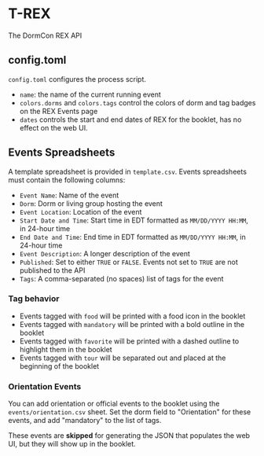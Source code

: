 # T-REX

The DormCon REX API

## config.toml

`config.toml` configures the process script.

- `name`: the name of the current running event
- `colors.dorms` and `colors.tags` control the colors of dorm and tag badges on the REX Events page
- `dates` controls the start and end dates of REX for the booklet, has no effect on the web UI.

## Events Spreadsheets

A template spreadsheet is provided in `template.csv`. Events spreadsheets must contain the following columns:

- `Event Name`: Name of the event
- `Dorm`: Dorm or living group hosting the event
- `Event Location`: Location of the event
- `Start Date and Time`: Start time in EDT formatted as `MM/DD/YYYY HH:MM`, in 24-hour time
- `End Date and Time`: End time in EDT formatted as `MM/DD/YYYY HH:MM`, in 24-hour time
- `Event Description`: A longer description of the event
- `Published`: Set to either `TRUE` or `FALSE`. Events not set to `TRUE` are not published to the API
- `Tags`: A comma-separated (no spaces) list of tags for the event

### Tag behavior

- Events tagged with `food` will be printed with a food icon in the booklet
- Events tagged with `mandatory` will be printed with a bold outline in the booklet
- Events tagged with `favorite` will be printed with a dashed outline to highlight them in the booklet
- Events tagged with `tour` will be separated out and placed at the beginning of the booklet

### Orientation Events

You can add orientation or official events to the booklet using the `events/orientation.csv` sheet. 
Set the dorm field to "Orientation" for these events, and add "mandatory" to the list of tags.

These events are **skipped** for generating the JSON that populates the web UI, but they will show up
in the booklet.